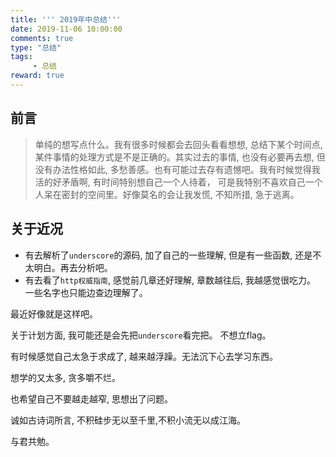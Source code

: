 ```yaml
---
title: ''' 2019年中总结'''
date: 2019-11-06 10:00:00
comments: true
type: "总结"
tags:
     - 总结
reward: true
---
```


## 前言
> 单纯的想写点什么。我有很多时候都会去回头看看想想, 总结下某个时间点, 某件事情的处理方式是不是正确的。其实过去的事情, 也没有必要再去想, 但没有办法性格如此, 多愁善感。也有可能过去存有遗憾吧。我有时候觉得我活的好矛盾啊, 有时间特别想自己一个人待着， 可是我特别不喜欢自己一个人呆在密封的空间里。好像莫名的会让我发慌, 不知所措, 急于逃离。
<!--more-->

## 关于近况

  * 有去解析了`underscore`的源码, 加了自己的一些理解, 但是有一些函数, 还是不太明白。再去分析吧。
  * 有去看了`http权威指南`, 感觉前几章还好理解, 章数越往后, 我越感觉很吃力。 一些名字也只能边查边理解了。

最近好像就是这样吧。

关于计划方面, 我可能还是会先把`underscore`看完把。 不想立flag。

有时候感觉自己太急于求成了, 越来越浮躁。无法沉下心去学习东西。

想学的又太多, 贪多嚼不烂。

也希望自己不要越走越窄, 思想出了问题。

诚如古诗词所言, 不积硅步无以至千里,不积小流无以成江海。

与君共勉。
